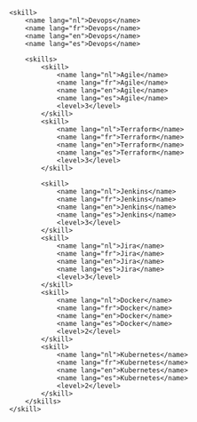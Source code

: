 		<skill>
			<name lang="nl">Devops</name>
			<name lang="fr">Devops</name>
			<name lang="en">Devops</name>
			<name lang="es">Devops</name>

			<skills>
				<skill>
					<name lang="nl">Agile</name>
					<name lang="fr">Agile</name>
					<name lang="en">Agile</name>
					<name lang="es">Agile</name>
					<level>3</level>
				</skill>
				<skill>
					<name lang="nl">Terraform</name>
					<name lang="fr">Terraform</name>
					<name lang="en">Terraform</name>
					<name lang="es">Terraform</name>
					<level>3</level>
				</skill>

				<skill>
					<name lang="nl">Jenkins</name>
					<name lang="fr">Jenkins</name>
					<name lang="en">Jenkins</name>
					<name lang="es">Jenkins</name>
					<level>3</level>
				</skill>
				<skill>
					<name lang="nl">Jira</name>
					<name lang="fr">Jira</name>
					<name lang="en">Jira</name>
					<name lang="es">Jira</name>
					<level>3</level>
				</skill>
				<skill>
					<name lang="nl">Docker</name>
					<name lang="fr">Docker</name>
					<name lang="en">Docker</name>
					<name lang="es">Docker</name>
					<level>2</level>
				</skill>
				<skill>
					<name lang="nl">Kubernetes</name>
					<name lang="fr">Kubernetes</name>
					<name lang="en">Kubernetes</name>
					<name lang="es">Kubernetes</name>
					<level>2</level>
				</skill>
			</skills>
		</skill>